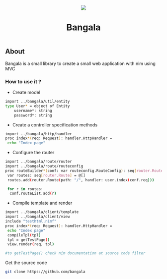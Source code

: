 <div align="center" style="display:grid;place-items:center;">
<img src="logo.png" />
<h1>Bangala</h1>

</div>

## About

Bangala is a small library to create a small web application with nim using MVC

### How to use it ?

- Create model

```bash
import ../bangala/util/entity
type User* = object of Entity
    username*: string
    password*: string
```

- Create a controller specification methods
```bash
import ../bangala/http/handler
proc index*(req: Request): handler.HttpHandler =
 echo "Index page"
```

- Configure the router
```bash
import ../bangala/route/router
import ../bangala/route/routeconfig
proc routeBuilder*(conf: var routeconfig.RouteConfig): seq[router.Route] =
 var routes: seq[router.Route] = @[]
 routes.add(router.Route(path: "/", handler: user.index(conf.req)))

 for r in routes:
  conf.routeList.add(r)
```

- Compile template and render
```bash
import ../bangala/client/template
import ../bangala/client/view
include "testhtml.nimf"
proc index*(req: Request): handler.HttpHandler =
 echo "Index page"
 compileTpl(tpl)
 tpl = getTestPage()
 view.render(req, tpl)

#to getTestPage() check nim documentation at source code filter
```

Get the source code
```bash
git clone https://github.com/bangala
```

